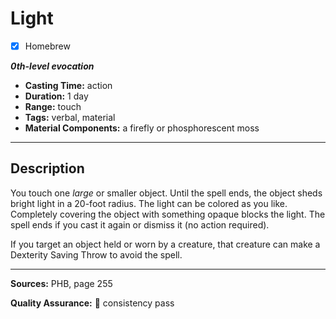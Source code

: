# Light
- [x] Homebrew

***0th-level evocation***
- **Casting Time:** action
- **Duration:** 1 day
- **Range:** touch
- **Tags:** verbal, material
- **Material Components:** a firefly or phosphorescent moss

---

## Description
You touch one *large* or smaller object.
Until the spell ends, the object sheds bright light in a 20-foot radius.
The light can be colored as you like.
Completely covering the object with something opaque blocks the light.
The spell ends if you cast it again or dismiss it (no action required).

If you target an object held or worn by a creature, that creature can make a Dexterity Saving Throw to avoid the spell.

---

**Sources:** PHB, page 255

**Quality Assurance:** :star2: consistency pass
